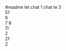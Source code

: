  #readme let chat 1
chat te 
3  
51    
6       
7 
8     
11           
2       
21     
2    
    
    
   
 
  
